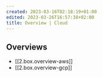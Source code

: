 ```yaml
---
created: 2023-03-16T02:18:19+01:00
edited: 2023-03-26T16:57:38+02:00
title: Overview | Cloud
---
```


## Overviews

- [[2.box.overview-aws]]
- [[2.box.overview-gcp]]
